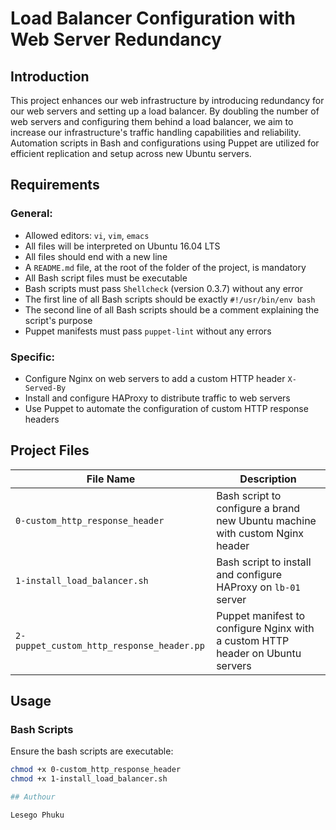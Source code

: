 # Load Balancer Configuration with Web Server Redundancy

## Introduction
This project enhances our web infrastructure by introducing redundancy for our web servers and setting up a load balancer. By doubling the number of web servers and configuring them behind a load balancer, we aim to increase our infrastructure's traffic handling capabilities and reliability. Automation scripts in Bash and configurations using Puppet are utilized for efficient replication and setup across new Ubuntu servers.

## Requirements

### General:
- Allowed editors: `vi`, `vim`, `emacs`
- All files will be interpreted on Ubuntu 16.04 LTS
- All files should end with a new line
- A `README.md` file, at the root of the folder of the project, is mandatory
- All Bash script files must be executable
- Bash scripts must pass `Shellcheck` (version 0.3.7) without any error
- The first line of all Bash scripts should be exactly `#!/usr/bin/env bash`
- The second line of all Bash scripts should be a comment explaining the script's purpose
- Puppet manifests must pass `puppet-lint` without any errors

### Specific:
- Configure Nginx on web servers to add a custom HTTP header `X-Served-By`
- Install and configure HAProxy to distribute traffic to web servers
- Use Puppet to automate the configuration of custom HTTP response headers

## Project Files

| File Name                                 | Description                                                        |
|-------------------------------------------|--------------------------------------------------------------------|
| `0-custom_http_response_header`           | Bash script to configure a brand new Ubuntu machine with custom Nginx header |
| `1-install_load_balancer.sh`              | Bash script to install and configure HAProxy on `lb-01` server    |
| `2-puppet_custom_http_response_header.pp` | Puppet manifest to configure Nginx with a custom HTTP header on Ubuntu servers |

## Usage

### Bash Scripts

Ensure the bash scripts are executable:

```bash
chmod +x 0-custom_http_response_header
chmod +x 1-install_load_balancer.sh

## Authour

Lesego Phuku
